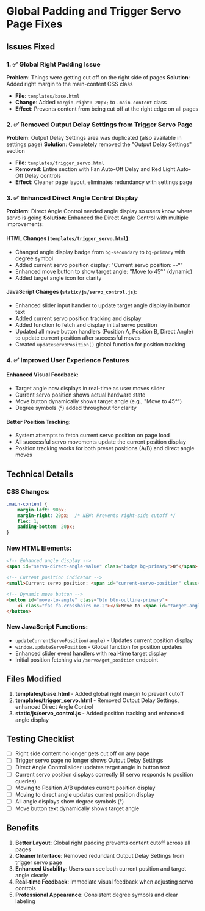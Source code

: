 # Global Padding and Trigger Servo Page Fixes

## Issues Fixed

### 1. ✅ Global Right Padding Issue
**Problem**: Things were getting cut off on the right side of pages
**Solution**: Added right margin to the main-content CSS class
- **File**: `templates/base.html`
- **Change**: Added `margin-right: 20px;` to `.main-content` class
- **Effect**: Prevents content from being cut off at the right edge on all pages

### 2. ✅ Removed Output Delay Settings from Trigger Servo Page
**Problem**: Output Delay Settings area was duplicated (also available in settings page)
**Solution**: Completely removed the "Output Delay Settings" section
- **File**: `templates/trigger_servo.html`
- **Removed**: Entire section with Fan Auto-Off Delay and Red Light Auto-Off Delay controls
- **Effect**: Cleaner page layout, eliminates redundancy with settings page

### 3. ✅ Enhanced Direct Angle Control Display
**Problem**: Direct Angle Control needed angle display so users know where servo is going
**Solution**: Enhanced the Direct Angle Control with multiple improvements:

#### HTML Changes (`templates/trigger_servo.html`):
- Changed angle display badge from `bg-secondary` to `bg-primary` with degree symbol
- Added current servo position display: "Current servo position: --°"
- Enhanced move button to show target angle: "Move to 45°" (dynamic)
- Added target angle icon for clarity

#### JavaScript Changes (`static/js/servo_control.js`):
- Enhanced slider input handler to update target angle display in button text
- Added current servo position tracking and display
- Added function to fetch and display initial servo position
- Updated all move button handlers (Position A, Position B, Direct Angle) to update current position after successful moves
- Created `updateServoPosition()` global function for position tracking

### 4. ✅ Improved User Experience Features

#### Enhanced Visual Feedback:
- Target angle now displays in real-time as user moves slider
- Current servo position shows actual hardware state
- Move button dynamically shows target angle (e.g., "Move to 45°")
- Degree symbols (°) added throughout for clarity

#### Better Position Tracking:
- System attempts to fetch current servo position on page load
- All successful servo movements update the current position display
- Position tracking works for both preset positions (A/B) and direct angle moves

## Technical Details

### CSS Changes:
```css
.main-content {
    margin-left: 90px;
    margin-right: 20px;  /* NEW: Prevents right-side cutoff */
    flex: 1;
    padding-bottom: 20px;
}
```

### New HTML Elements:
```html
<!-- Enhanced angle display -->
<span id="servo-direct-angle-value" class="badge bg-primary">0°</span>

<!-- Current position indicator -->
<small>Current servo position: <span id="current-servo-position" class="fw-bold">--°</span></small>

<!-- Dynamic move button -->
<button id="move-to-angle" class="btn btn-outline-primary">
    <i class="fas fa-crosshairs me-2"></i>Move to <span id="target-angle-display">0</span>°
</button>
```

### New JavaScript Functions:
- `updateCurrentServoPosition(angle)` - Updates current position display
- `window.updateServoPosition` - Global function for position updates
- Enhanced slider event handlers with real-time target display
- Initial position fetching via `/servo/get_position` endpoint

## Files Modified

1. **templates/base.html** - Added global right margin to prevent cutoff
2. **templates/trigger_servo.html** - Removed Output Delay Settings, enhanced Direct Angle Control
3. **static/js/servo_control.js** - Added position tracking and enhanced angle display

## Testing Checklist

- [ ] Right side content no longer gets cut off on any page
- [ ] Trigger servo page no longer shows Output Delay Settings
- [ ] Direct Angle Control slider updates target angle in button text
- [ ] Current servo position displays correctly (if servo responds to position queries)
- [ ] Moving to Position A/B updates current position display
- [ ] Moving to direct angle updates current position display
- [ ] All angle displays show degree symbols (°)
- [ ] Move button text dynamically shows target angle

## Benefits

1. **Better Layout**: Global right padding prevents content cutoff across all pages
2. **Cleaner Interface**: Removed redundant Output Delay Settings from trigger servo page
3. **Enhanced Usability**: Users can see both current position and target angle clearly
4. **Real-time Feedback**: Immediate visual feedback when adjusting servo controls
5. **Professional Appearance**: Consistent degree symbols and clear labeling
